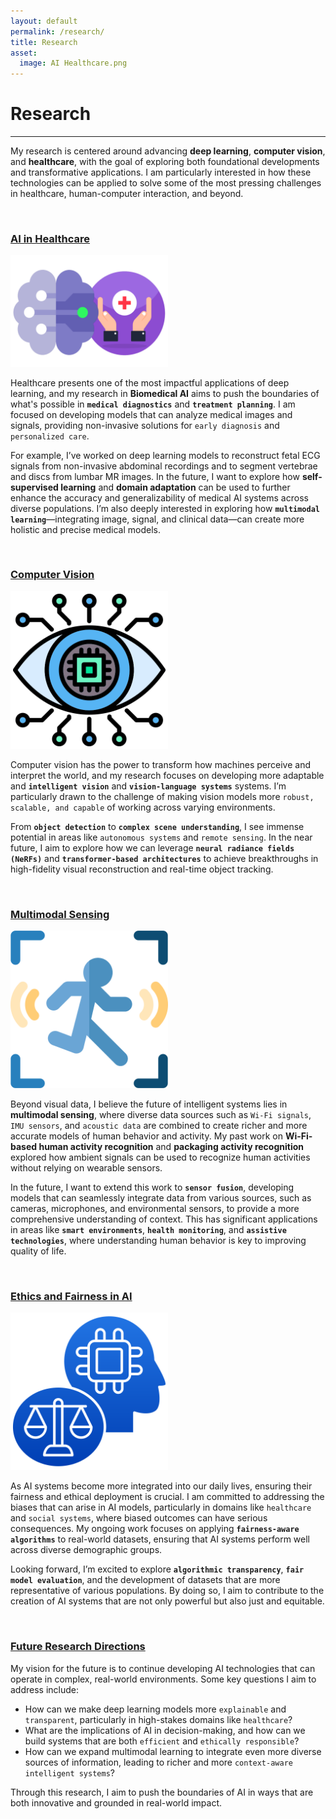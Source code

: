 ```yaml
---
layout: default
permalink: /research/
title: Research
asset:
  image: AI Healthcare.png
---
```


# Research

<hr class="thin-hr-line">

My research is centered around advancing **deep learning**, **computer vision**, and **healthcare**, with the goal of exploring both foundational developments and transformative applications. I am particularly interested in how these technologies can be applied to solve some of the most pressing challenges in healthcare, human-computer interaction, and beyond.

<br>

### **<u>AI in Healthcare</u>**

<img title="AI Healthcare" alt="AI Healthcare" src="/assets/images/AI healthcare.png" width="50%">

Healthcare presents one of the most impactful applications of deep learning, and my research in **Biomedical AI** aims to push the boundaries of what's possible in **`medical diagnostics`** and **`treatment planning`**. I am focused on developing models that can analyze medical images and signals, providing non-invasive solutions for `early diagnosis` and `personalized care`.

For example, I’ve worked on deep learning models to reconstruct fetal ECG signals from non-invasive abdominal recordings and to segment vertebrae and discs from lumbar MR images. In the future, I want to explore how **self-supervised learning** and **domain adaptation** can be used to further enhance the accuracy and generalizability of medical AI systems across diverse populations. I’m also deeply interested in exploring how **`multimodal learning`**—integrating image, signal, and clinical data—can create more holistic and precise medical models.

<br>

### **<u>Computer Vision</u>**

<img title="Vision" alt="Vision" src="/assets/images/Vision.png" width="50%">

Computer vision has the power to transform how machines perceive and interpret the world, and my research focuses on developing more adaptable and **`intelligent vision`** and **`vision-language systems`** systems. I’m particularly drawn to the challenge of making vision models more `robust, scalable, and capable` of working across varying environments.

From **`object detection`** to **`complex scene understanding`**, I see immense potential in areas like `autonomous systems` and `remote sensing`. In the near future, I aim to explore how we can leverage **`neural radiance fields (NeRFs)`** and **`transformer-based architectures`** to achieve breakthroughs in high-fidelity visual reconstruction and real-time object tracking.

<br>

### **<u>Multimodal Sensing</u>**

<img title="Sensing" alt="Sensing" src="/assets/images/Sensing.png" width="50%">

Beyond visual data, I believe the future of intelligent systems lies in **multimodal sensing**, where diverse data sources such as `Wi-Fi signals`, `IMU sensors`, and `acoustic data` are combined to create richer and more accurate models of human behavior and activity. My past work on **Wi-Fi-based human activity recognition** and **packaging activity recognition** explored how ambient signals can be used to recognize human activities without relying on wearable sensors.

In the future, I want to extend this work to **`sensor fusion`**, developing models that can seamlessly integrate data from various sources, such as cameras, microphones, and environmental sensors, to provide a more comprehensive understanding of context. This has significant applications in areas like **`smart environments`**, **`health monitoring`**, and **`assistive technologies`**, where understanding human behavior is key to improving quality of life.

<br>

### **<u>Ethics and Fairness in AI</u>**

<img title="Ethical AI" alt="Ethical AI" src="/assets/images/Ethical AI.png" width="50%">

As AI systems become more integrated into our daily lives, ensuring their fairness and ethical deployment is crucial. I am committed to addressing the biases that can arise in AI models, particularly in domains like `healthcare` and `social systems`, where biased outcomes can have serious consequences. My ongoing work focuses on applying **`fairness-aware algorithms`** to real-world datasets, ensuring that AI systems perform well across diverse demographic groups.

Looking forward, I’m excited to explore **`algorithmic transparency`**, **`fair model evaluation`**, and the development of datasets that are more representative of various populations. By doing so, I aim to contribute to the creation of AI systems that are not only powerful but also just and equitable.

<br>

### **<u>Future Research Directions</u>**

My vision for the future is to continue developing AI technologies that can operate in complex, real-world environments. Some key questions I aim to address include:

- How can we make deep learning models more `explainable` and `transparent`, particularly in high-stakes domains like `healthcare`?
- What are the implications of AI in decision-making, and how can we build systems that are both `efficient` and `ethically responsible`?
- How can we expand multimodal learning to integrate even more diverse sources of information, leading to richer and more `context-aware intelligent systems`?

Through this research, I aim to push the boundaries of AI in ways that are both innovative and grounded in real-world impact.

